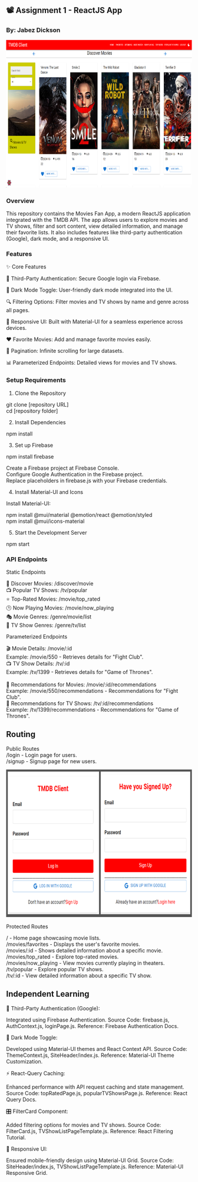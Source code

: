 ## 📽️ Assignment 1 - ReactJS App
### By: Jabez Dickson

<img src="movies/src/images/tmdb1.png" alt="My Image" width="800" height="400">

### Overview
This repository contains the Movies Fan App, a modern ReactJS application integrated with the TMDB API. The app allows users to explore movies and TV shows, filter and sort content, view detailed information, and manage their favorite lists. It also includes features like third-party authentication (Google), dark mode, and a responsive UI.

### Features
✨ Core Features

🔑 Third-Party Authentication: Secure Google login via Firebase.

🌙 Dark Mode Toggle: User-friendly dark mode integrated into the UI.

🔍 Filtering Options: Filter movies and TV shows by name and genre across all pages.

📱 Responsive UI: Built with Material-UI for a seamless experience across devices.

❤️ Favorite Movies: Add and manage favorite movies easily.

📜 Pagination: Infinite scrolling for large datasets.

📊 Parameterized Endpoints: Detailed views for movies and TV shows.

### Setup Requirements
1. Clone the Repository

git clone [repository URL]<br>
cd [repository folder]

2. Install Dependencies

npm install

3. Set up Firebase

npm install firebase

Create a Firebase project at Firebase Console.<br>
Configure Google Authentication in the Firebase project.<br>
Replace placeholders in firebase.js with your Firebase credentials.<br>

4. Install Material-UI and Icons

Install Material-UI:

npm install @mui/material @emotion/react @emotion/styled<br>
npm install @mui/icons-material

5. Start the Development Server

npm start

### API Endpoints

Static Endpoints

🎥 Discover Movies: /discover/movie<br>
📺 Popular TV Shows: /tv/popular<br>
⭐ Top-Rated Movies: /movie/top_rated<br>
🕒 Now Playing Movies: /movie/now_playing<br>
🎭 Movie Genres: /genre/movie/list<br>
📂 TV Show Genres: /genre/tv/list<br>

Parameterized Endpoints

🎬 Movie Details: /movie/:id<br>
Example: /movie/550 - Retrieves details for "Fight Club".<br>
📺 TV Show Details: /tv/:id<br>
Example: /tv/1399 - Retrieves details for "Game of Thrones".<br>
<br>
📡 Recommendations for Movies: /movie/:id/recommendations<br>
Example: /movie/550/recommendations - Recommendations for "Fight Club".<br>
📡 Recommendations for TV Shows: /tv/:id/recommendations<br>
Example: /tv/1399/recommendations - Recommendations for "Game of Thrones".<br>


## Routing
Public Routes<br>
/login - Login page for users.<br>
/signup - Signup page for new users.<br>

<img src="movies/src/images/tmdb4.png" alt="My Image" width="800" height="400">

Protected Routes

/ - Home page showcasing movie lists.<br>
/movies/favorites - Displays the user's favorite movies.<br>
/movies/:id - Shows detailed information about a specific movie.<br>
/movies/top_rated - Explore top-rated movies.<br>
/movies/now_playing - View movies currently playing in theaters.<br>
/tv/popular - Explore popular TV shows.<br>
/tv/:id - View detailed information about a specific TV show.<br>


## Independent Learning

🔑 Third-Party Authentication (Google):

Integrated using Firebase Authentication.
Source Code: firebase.js, AuthContext.js, loginPage.js.
Reference: Firebase Authentication Docs.

🌙 Dark Mode Toggle:

Developed using Material-UI themes and React Context API.
Source Code: ThemeContext.js, SiteHeader/index.js.
Reference: Material-UI Theme Customization.

⚡ React-Query Caching:

Enhanced performance with API request caching and state management.
Source Code: topRatedPage.js, popularTVShowsPage.js.
Reference: React Query Docs.

🎛️ FilterCard Component:

Added filtering options for movies and TV shows.
Source Code: FilterCard.js, TVShowListPageTemplate.js.
Reference: React Filtering Tutorial.

📱 Responsive UI:

Ensured mobile-friendly design using Material-UI Grid.
Source Code: SiteHeader/index.js, TVShowListPageTemplate.js.
Reference: Material-UI Responsive Grid.
